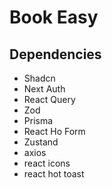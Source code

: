 # Book Easy
## Dependencies
- Shadcn
- Next Auth
- React Query
- Zod
- Prisma
- React Ho Form
- Zustand
- axios
- react icons
- react hot toast
